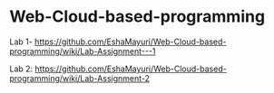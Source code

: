 # Web-Cloud-based-programming

Lab 1- https://github.com/EshaMayuri/Web-Cloud-based-programming/wiki/Lab-Assignment---1

Lab 2: https://github.com/EshaMayuri/Web-Cloud-based-programming/wiki/Lab-Assignment-2
